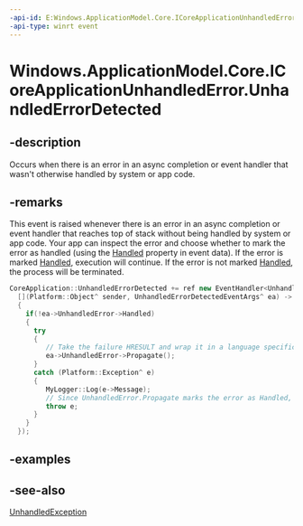 ----api-id: E:Windows.ApplicationModel.Core.ICoreApplicationUnhandledError.UnhandledErrorDetected
-api-type: winrt event
---<!-- Event syntaxabstract public event Windows.Foundation.EventHandler UnhandledErrorDetected<Windows.ApplicationModel.Core.UnhandledErrorDetectedEventArgs>--># Windows.ApplicationModel.Core.ICoreApplicationUnhandledError.UnhandledErrorDetected## -descriptionOccurs when there is an error in an async completion or event handler that wasn't otherwise handled by system or app code.## -remarksThis event is raised whenever there is an error in an async completion or event handler that reaches top of stack without being handled by system or app code. Your app can inspect the error and choose whether to mark the error as handled (using the [Handled](unhandlederror_handled.md) property in event data). If the error is marked [Handled](unhandlederror_handled.md), execution will continue. If the error is not marked [Handled](unhandlederror_handled.md), the process will be terminated.```cppCoreApplication::UnhandledErrorDetected += ref new EventHandler<UnhandledErrorDetectedEventArgs^ > (   [](Platform::Object^ sender, UnhandledErrorDetectedEventArgs^ ea) ->   {    if(!ea->UnhandledError->Handled)    {      try      {         // Take the failure HRESULT and wrap it in a language specific exception         ea->UnhandledError->Propagate();      }       catch (Platform::Exception^ e)      {           MyLogger::Log(e->Message);         // Since UnhandledError.Propagate marks the error as Handled, rethrow in order to only Log and not Handle         throw e;      }    }  });```## -examples## -see-also[UnhandledException](../windows.ui.xaml/application_unhandledexception.md)